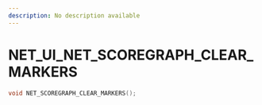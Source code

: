 ```yaml
---
description: No description available 
---
```


# NET_UI\_NET_SCOREGRAPH_CLEAR_MARKERS

```cpp
void NET_SCOREGRAPH_CLEAR_MARKERS();
```